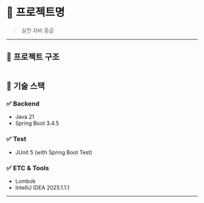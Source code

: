 # 📌 프로젝트명

> 실전 자바 중급
---

## 📂 프로젝트 구조

```bash
```


## 🚀 기술 스택

### ✅ Backend
+ Java 21
+ Spring Boot 3.4.5

### ✅ Test
+ JUnit 5 (with Spring Boot Test)

### ✅ ETC & Tools
+ Lombok
+ IntelliJ IDEA 2025.1.1.1
---
